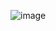 ![image](https://github.com/Naresh2219/portfolio-s/assets/124749877/a374c58d-1705-461b-a2dc-ab132f2df1c5)
